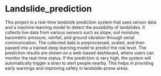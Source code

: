 # Landslide_prediction
This project is a real-time landslide prediction system that uses sensor data and a machine learning model to detect the possibility of landslides. It collects live data from various sensors such as slope, soil moisture, barometric pressure, rainfall, and ground vibration through serial communication. The collected data is preprocessed, scaled, and then passed into a trained deep learning model to predict the risk level. The prediction results are shown on a web-based dashboard, where users can monitor the real-time status. If the prediction is very high, the system will automatically trigger a siren to alert people nearby. This helps in providing early warnings and improving safety in landslide-prone areas.
